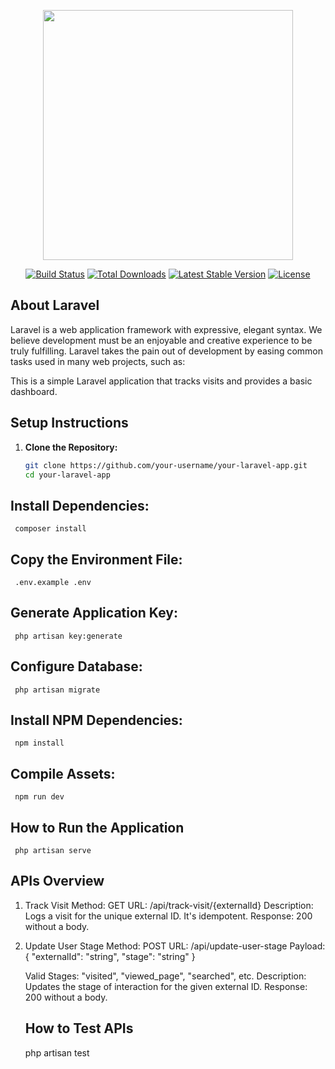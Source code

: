 <p align="center"><a href="https://laravel.com" target="_blank"><img src="https://raw.githubusercontent.com/laravel/art/master/logo-lockup/5%20SVG/2%20CMYK/1%20Full%20Color/laravel-logolockup-cmyk-red.svg" width="400"></a></p>

<p align="center">
<a href="https://travis-ci.org/laravel/framework"><img src="https://travis-ci.org/laravel/framework.svg" alt="Build Status"></a>
<a href="https://packagist.org/packages/laravel/framework"><img src="https://img.shields.io/packagist/dt/laravel/framework" alt="Total Downloads"></a>
<a href="https://packagist.org/packages/laravel/framework"><img src="https://img.shields.io/packagist/v/laravel/framework" alt="Latest Stable Version"></a>
<a href="https://packagist.org/packages/laravel/framework"><img src="https://img.shields.io/packagist/l/laravel/framework" alt="License"></a>
</p>

## About Laravel

Laravel is a web application framework with expressive, elegant syntax. We believe development must be an enjoyable and creative experience to be truly fulfilling. Laravel takes the pain out of development by easing common tasks used in many web projects, such as:

This is a simple Laravel application that tracks visits and provides a basic dashboard.

## Setup Instructions

1. **Clone the Repository:**
    ```bash
    git clone https://github.com/your-username/your-laravel-app.git
    cd your-laravel-app
    ```

## Install Dependencies:

     composer install

## Copy the Environment File:

     .env.example .env

## Generate Application Key:

     php artisan key:generate

## Configure Database:

     php artisan migrate

## Install NPM Dependencies:

     npm install

## Compile Assets:

     npm run dev

## How to Run the Application

     php artisan serve

## APIs Overview

1. Track Visit
   Method: GET
   URL: /api/track-visit/{externalId}
   Description: Logs a visit for the unique external ID. It's idempotent.
   Response: 200 without a body.
2. Update User Stage
   Method: POST
   URL: /api/update-user-stage
   Payload:
   {
   "externalId": "string",
   "stage": "string"
   }

    Valid Stages: "visited", "viewed_page", "searched", etc.
    Description: Updates the stage of interaction for the given external ID.
    Response: 200 without a body.

    ## How to Test APIs

    php artisan test

